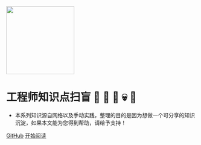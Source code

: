 <img width="180px" bor src="https://encrypted-tbn0.gstatic.com/images?q=tbn:ANd9GcSN3Y5nIVC6lNEA6dSf28EhFZgDFW69f_6P2TEkePniYoVnC6gtAxk-_62X9auHSv86Pg8&usqp=CAU">

# 工程师知识点扫盲 🐶 👹 👺 💀 👻

- 本系列知识源自网络以及手动实践，整理的目的是因为想做一个可分享的知识沉淀，如果本文能为您得到帮助，请给予支持！

<!-- [![stars](https://badgen.net/github/stars/Q-Angelo/Nodejs-Roadmap?icon=github&color=4ab8a1)](https://github.com/tigerk/tigerk-programming-knowledge) [![forks](https://badgen.net/github/forks/Q-Angelo/Nodejs-Roadmap?icon=github&color=4ab8a1)](https://github.com/tigerk/tigerk-programming-knowledge) -->

[GitHub](<https://github.com/tigerk/tigerk-programming-knowledge>)
[开始阅读](README.md)